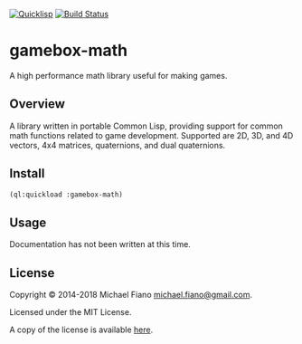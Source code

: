 [![Quicklisp](http://quickdocs.org/badge/gamebox-math.svg)](http://quickdocs.org/gamebox-math/)
[![Build Status](https://travis-ci.org/mfiano/gamebox-math.svg?branch=master)](https://travis-ci.org/mfiano/gamebox-math)

# gamebox-math

A high performance math library useful for making games.

## Overview

A library written in portable Common Lisp, providing support for common math functions related to
game development. Supported are 2D, 3D, and 4D vectors, 4x4 matrices, quaternions, and dual
quaternions.

## Install

``` lisp
(ql:quickload :gamebox-math)
```

## Usage

Documentation has not been written at this time.

## License

Copyright © 2014-2018 Michael Fiano <michael.fiano@gmail.com>.

Licensed under the MIT License.

A copy of the license is available [here](LICENSE).
